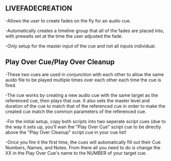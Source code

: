 ## LIVEFADECREATION
-Allows the user to create fades on the fly for an audio cue.

-Automatically creates a timeline group that all of the fades are placed into, with prewaits set at the time the user adjusted the fade.

-Only setup for the master input of the cue and not all inputs individual.

## Play Over Cue/Play Over Cleanup
-These two cues are used in conjunction with each other to allow the same auido file to be played multiple times over each other each time the cue is fired.

-The cue works by creating a new audio cue with the same target as the referenced cue, then plays that cue. It also sets the master level and duration of the cue to match that of the referenced cue in order to make the created cue match the common parameters of the referenced cue.

-For the initial setup, copy both scripts into two seperate script cues (due to the way it sets up, you'll wan the "Play Over Cue" script cue to be directly above the "Play Over Cleanup" script cue in your cue list!

-Once you fire it the first time, the cues will automatically fill out their Cue Numbers, Names, and Notes. From there all you need to do is change the XX in the Play Over Cue's name to the NUMBER of your target cue.
